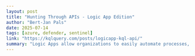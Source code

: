 ```yaml
---
layout: post
title: "Hunting Through APIs - Logic App Edition"
author: "Bert-Jan Pals"
date: 2025-07-14
tags: [azure, defender, sentinel]
link: "https://kqlquery.com/posts/logicapp-kql-api/"
summary: "Logic Apps allow organizations to easily automate processes, in the last blog the APIs to run KQL are discussed. This blog builds upon the knowledge of the previous blog and explains how the Graph ..."
---
```

